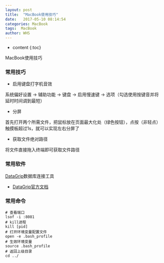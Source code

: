 ```yaml
---
layout: post
title:  "MacBook使用技巧"
date:   2017-05-10 08:14:54
categories: MacBook
tags:  MacBook
author: WHS
---
```


* content
{:toc}

MacBook使用技巧





### 常用技巧

* 启用键盘打字机音效

系统偏好设置 -> 辅助功能 -> 键盘 -> 启用慢速键 -> 选项（勾选使用按键音并将延时时间调到最短）

* 分屏

首先打开两个所需文件，把鼠标放在页面最大化处（绿色按钮），点按（非轻点）触摸板超过1s，就可以实现左右分屏了

* 获取文件绝对路径

将文件直接拖入终端即可获取文件路径

### 常用软件

[DataGrip](https://www.jetbrains.com/datagrip/)数据库连接工具

* [DataGrip官方文档](https://www.jetbrains.com/help/datagrip/connecting-to-a-database.html#oracle)

### 常用命令

```
# 查看端口
lsof -i :8081 
# kill进程
kill [pid] 
# 打开环境变量配置文件
open -e .bash_profile
# 生效环境变量
source .bash_profile
# 返回上级目录
cd ../ 
```





